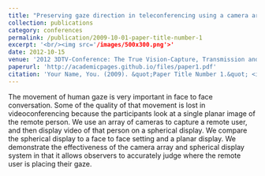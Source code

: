 ```yaml
---
title: "Preserving gaze direction in teleconferencing using a camera array and a spherical display"
collection: publications
category: conferences
permalink: /publication/2009-10-01-paper-title-number-1
excerpt: '<br/><img src='/images/500x300.png'>'
date: 2012-10-15
venue: '2012 3DTV-Conference: The True Vision-Capture, Transmission and Display of 3D Video (3DTV-CON)'
paperurl: 'http://academicpages.github.io/files/paper1.pdf'
citation: 'Your Name, You. (2009). &quot;Paper Title Number 1.&quot; <i>Journal 1</i>. 1(1).'
---
```


The movement of human gaze is very important in face to face conversation. Some of the quality of that movement is lost in videoconferencing because the participants look at a single planar image of the remote person. We use an array of cameras to capture a remote user, and then display video of that person on a spherical display. We compare the spherical display to a face to face setting and a planar display. We demonstrate the effectiveness of the camera array and spherical display system in that it allows observers to accurately judge where the remote user is placing their gaze.

